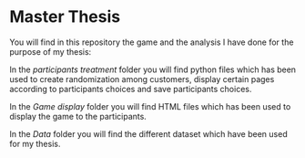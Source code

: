 # Master Thesis 
 You will find in this repository the game and the analysis I have done for the purpose of my thesis:
 
 In the _participants treatment_ folder you will find python files which has been used to create randomization among customers, display certain pages according to participants choices and save participants choices.
 
 In the _Game display_ folder you will find HTML files which has been used to display the game to the participants.
 
 In the _Data_ folder you will find the different dataset which have been used for my thesis.
 
 
